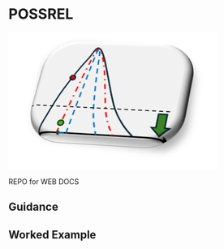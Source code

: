 # POSSREL
![POSSREL LOGO](docs/assets/logo3.jpg)

REPO for WEB DOCS

## Guidance

## Worked Example
